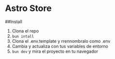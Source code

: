 # Astro Store

##Install

1. Clona el repo
2.  `bun intall`
3. Clona el .env.template y rrennombralo como .env
4. Cambia y actualiza con tus variables de entorno
5. `bun dev` y mira el proyecto en tu navegador